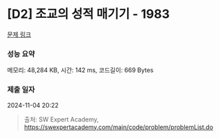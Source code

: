 # [D2] 조교의 성적 매기기 - 1983 

[문제 링크](https://swexpertacademy.com/main/code/problem/problemDetail.do?contestProbId=AV5PwGK6AcIDFAUq) 

### 성능 요약

메모리: 48,284 KB, 시간: 142 ms, 코드길이: 669 Bytes

### 제출 일자

2024-11-04 20:22



> 출처: SW Expert Academy, https://swexpertacademy.com/main/code/problem/problemList.do